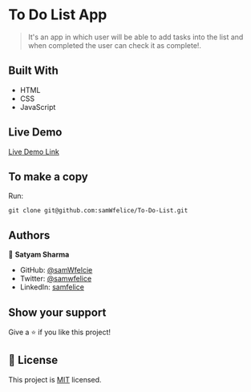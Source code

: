 # To Do List App

> It's an app in which user will be able to add tasks into the list and when completed the user can check it as complete!.


## Built With

- HTML
- CSS
- JavaScript

## Live Demo

[Live Demo Link](https://samwfelice.github.io/To-Do-List/dist)

## To make a copy

Run:
```
git clone git@github.com:samWfelice/To-Do-List.git
```

## Authors

👤 **Satyam Sharma**

- GitHub: [@samWfelcie](https://github.com/samWfelice)
- Twitter: [@samwfelice](https://twitter.com/samwfelice)
- LinkedIn: [samfelice](https://www.linkedin.com/in/samfelice)

## Show your support

Give a ⭐️ if you like this project!

## 📝 License

This project is [MIT](./MIT.md) licensed.
